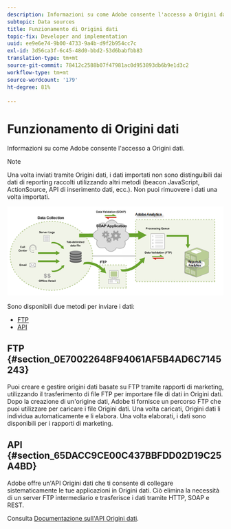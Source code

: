 ```yaml
---
description: Informazioni su come Adobe consente l'accesso a Origini dati.
subtopic: Data sources
title: Funzionamento di Origini dati
topic-fix: Developer and implementation
uuid: ee9e6e74-9b00-4733-9a4b-d9f2b954cc7c
exl-id: 3d56ca3f-6c45-48d0-bbd2-53d6babfbb83
translation-type: tm+mt
source-git-commit: 78412c2588b07f47981ac0d953893db6b9e1d3c2
workflow-type: tm+mt
source-wordcount: '179'
ht-degree: 81%

---
```


# Funzionamento di Origini dati

Informazioni su come Adobe consente l&#39;accesso a Origini dati.

>[!NOTE]
>
>Una volta inviati tramite Origini dati, i dati importati non sono distinguibili dai dati di reporting raccolti utilizzando altri metodi (beacon JavaScript, ActionSource, API di inserimento dati, ecc.). Non puoi rimuovere i dati una volta importati.

![](assets/data_sources_overview.png)

Sono disponibili due metodi per inviare i dati:

* [FTP](/help/import/c-data-sources/datasrc-how-data-sources-works.md#section_0E70022648F94061AF5B4AD6C7145243)
* [API](/help/import/c-data-sources/datasrc-how-data-sources-works.md#section_65DACC9CE00C437BBFDD02D19C25A4BD)

## FTP {#section_0E70022648F94061AF5B4AD6C7145243}

Puoi creare e gestire origini dati basate su FTP tramite rapporti di marketing, utilizzando il trasferimento di file FTP per importare file di dati in Origini dati. Dopo la creazione di un&#39;origine dati, Adobe ti fornisce un percorso FTP che puoi utilizzare per caricare i file Origini dati. Una volta caricati, Origini dati li individua automaticamente e li elabora. Una volta elaborati, i dati sono disponibili per i rapporti di marketing.

## API {#section_65DACC9CE00C437BBFDD02D19C25A4BD}

Adobe offre un&#39;API Origini dati che ti consente di collegare sistematicamente le tue applicazioni in Origini dati. Ciò elimina la necessità di un server FTP intermediario e trasferisce i dati tramite HTTP, SOAP e REST.

Consulta [Documentazione sull&#39;API Origini dati](https://github.com/AdobeDocs/analytics-1.4-apis/tree/master/docs/data-sources-api).
